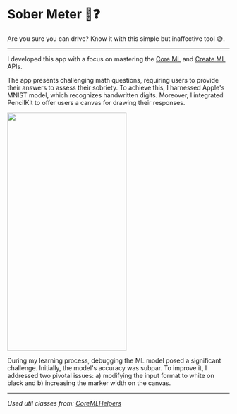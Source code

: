 # Sober Meter 🍻❓

Are you sure you can drive? Know it with this simple but inaffective tool 😅.

***

I developed this app with a focus on mastering the [Core ML](https://developer.apple.com/documentation/coreml) and [Create ML](https://developer.apple.com/documentation/createml) APIs.

The app presents challenging math questions, requiring users to provide their answers to assess their sobriety.
To achieve this, I harnessed Apple's MNIST model, which recognizes handwritten digits.
Moreover, I integrated PencilKit to offer users a canvas for drawing their responses.

<img height="540px" width="269.5507px" src="https://github.com/rational-kunal/Netflix-Hotkeys/assets/28783605/c3a28f00-3e69-4672-b007-4b53e96c3fa7" />

During my learning process, debugging the ML model posed a significant challenge.
Initially, the model's accuracy was subpar.
To improve it, I addressed two pivotal issues: a) modifying the input format to white on black and b) increasing the marker width on the canvas.

***

_Used util classes from: [CoreMLHelpers](https://github.com/hollance/CoreMLHelpers)_
